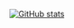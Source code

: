 [![GitHub stats](https://github-readme-stats.vercel.app/api?username=meijieman&show_icons=true)](https://github.com/anuraghazra/github-readme-stats)
